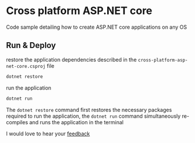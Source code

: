 # Cross platform ASP.NET core
Code sample detailing how to create ASP.NET core applications on any OS

## Run & Deploy

restore the application dependencies described in the `cross-platform-asp-net-core.csproj` file

```bash
dotnet restore
```

run the application

```bash
dotnet run
```

The `dotnet restore` command first restores the necessary packages required to run the application, 
the `dotnet run` command simultaneously re-compiles and runs the application in the terminal

I would love to hear your [feedback](https://temilajumoke.com)
